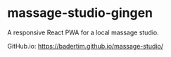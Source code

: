 # massage-studio-gingen
A responsive React PWA for a local massage studio.  
  
GitHub.io: https://badertim.github.io/massage-studio/
